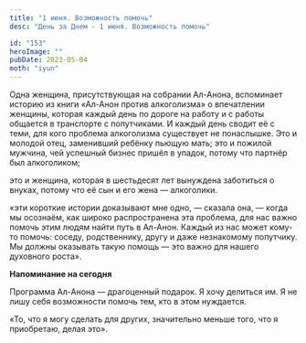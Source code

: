 ```yaml
---
title: "1 июня. Возможность помочь"
desc: "День за Днем - 1 июня. Возможность помочь"

id: "153"
heroImage: ""
pubDate: 2023-05-04
moth: "iyun"
---
```


Одна женщина, присутствующая на собрании Ал-Анона, вспоминает историю из книги
«Ал-Анон против алкоголизма» о впечатлении женщины, которая каждый день по
дороге на работу и с работы общается в транспорте с попутчиками. И каждый день
сводит её с теми, для кого проблема алкоголизма существует не понаслышке. Это
и молодой отец, заменивший ребёнку пьющую мать; это и пожилой мужчина, чей
успешный бизнес пришёл в упадок, потому что партнёр был алкоголиком;

это и женщина, которая в шестьдесят лет вынуждена заботиться о внуках, потому
что её сын и его жена — алкоголики.

«эти короткие истории доказывают мне одно, — сказала она, — когда мы осознаём,
как широко распространена эта проблема, для нас важно помочь этим людям найти
путь в Ал-Анон. Каждый из нас может кому-то помочь: соседу, родственнику,
другу и даже незнакомому попутчику. Мы должны оказывать такую помощь — это
важно для нашего духовного роста».

**Напоминание на сегодня**

Программа Ал-Анона — драгоценный подарок. Я хочу делиться им. Я не лишу себя
возможности помочь тем, кто в этом нуждается.

«То, что я могу сделать для других, значительно меньше того, что я приобретаю,
делая это».
